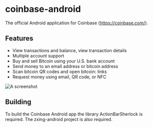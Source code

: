 coinbase-android
================

The official Android application for Coinbase (https://coinbase.com/).

## Features
* View transactions and balance, view transaction details
* Multiple account support
* Buy and sell Bitcoin using your U.S. bank account
* Send money to an email address or bitcoin address
* Scan bitcoin QR codes and open bitcoin: links
* Request money using email, QR code, or NFC

![A screenshot](https://dl.dropbox.com/u/1779882/Screenshot_2013-02-27-18-42-39.png)

## Building

To build the Coinbase Android app the library ActionBarSherlock is required. The zxing-android project is also required.
